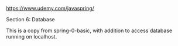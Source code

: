 https://www.udemy.com/javaspring/

Section 6: Database

This is a copy from spring-0-basic, with addition to access database running on localhost.
